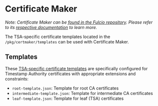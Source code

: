 # Certificate Maker

_Note: Certificate Maker can be [found in the Fulcio repository](https://github.com/sigstore/fulcio/tree/main/cmd/certificate_maker). Please refer to its [respective documentation](https://github.com/sigstore/fulcio/blob/main/docs/certificate-maker.md) to learn more._

The TSA-specific certificate templates located in the `/pkg/certmaker/templates` can be used with Certificate Maker.

## Templates

These [TSA-specific certificate templates](/pkg/certmaker/templates) are specifically configured for Timestamp Authority certificates with appropriate extensions and constraints:

- `root-template.json`: Template for root CA certificates
- `intermediate-template.json`: Template for intermediate CA certificates
- `leaf-template.json`: Template for leaf (TSA) certificates
